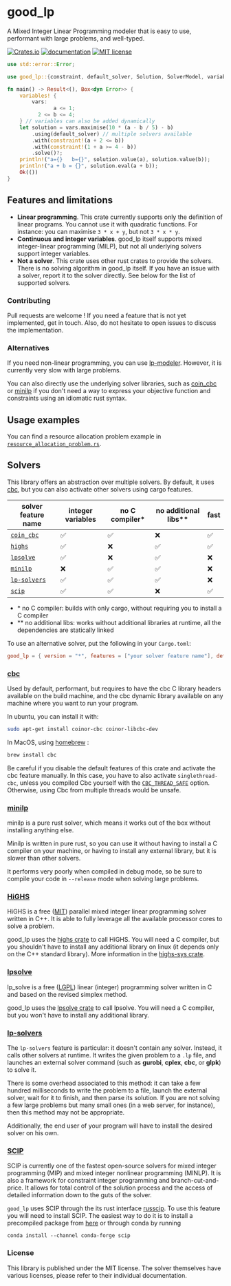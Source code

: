 # good_lp

A Mixed Integer Linear Programming modeler that is easy to use, performant with large problems, and well-typed.

[![Crates.io](https://img.shields.io/crates/v/good_lp.svg)](https://crates.io/crates/good_lp)
[![documentation](https://docs.rs/good_lp/badge.svg)](https://docs.rs/good_lp)
[![MIT license](http://img.shields.io/badge/license-MIT-brightgreen.svg)](http://opensource.org/licenses/MIT)

```rust
use std::error::Error;

use good_lp::{constraint, default_solver, Solution, SolverModel, variables};

fn main() -> Result<(), Box<dyn Error>> {
    variables! {
        vars:
               a <= 1;
          2 <= b <= 4;
    } // variables can also be added dynamically
    let solution = vars.maximise(10 * (a - b / 5) - b)
        .using(default_solver) // multiple solvers available
        .with(constraint!(a + 2 <= b))
        .with(constraint!(1 + a >= 4 - b))
        .solve()?;
    println!("a={}   b={}", solution.value(a), solution.value(b));
    println!("a + b = {}", solution.eval(a + b));
    Ok(())
}
```

## Features and limitations

- **Linear programming**. This crate currently supports only the definition of linear programs. You cannot use it with
  quadratic functions. For instance:
  you can maximise `3 * x + y`, but not `3 * x * y`.
- **Continuous and integer variables**. good_lp itself supports mixed integer-linear programming (MILP),
  but not all underlying solvers support integer variables.
- **Not a solver**. This crate uses other rust crates to provide the solvers.
  There is no solving algorithm in good_lp itself. If you have an issue with a solver,
  report it to the solver directly. See below for the list of supported solvers.

### Contributing

Pull requests are welcome !
If you need a feature that is not yet implemented, get in touch.
Also, do not hesitate to open issues to discuss the implementation.

### Alternatives

If you need non-linear programming, you can use
[lp-modeler](https://crates.io/crates/lp-modeler).
However, it is currently very slow with large problems.

You can also directly use the underlying solver libraries, such as
[coin_cbc](https://docs.rs/coin_cbc/) or
[minilp](https://crates.io/crates/minilp)
if you don't need a way to express your objective function and
constraints using an idiomatic rust syntax.

## Usage examples

You can find a resource allocation problem example in
[`resource_allocation_problem.rs`](https://github.com/lovasoa/good_lp/blob/main/tests/resource_allocation_problem.rs).

## Solvers

This library offers an abstraction over multiple solvers. By default, it uses [cbc][cbc], but
you can also activate other solvers using cargo features.

| solver feature name  | integer variables | no C compiler\* | no additional libs\*\* | fast |
| -------------------- | ----------------- | --------------- | ---------------------- | ---- |
| [`coin_cbc`][cbc]    | ✅                | ✅              | ❌                     | ✅   |
| [`highs`][highs]     | ✅                | ❌              | ✅                     | ✅   |
| [`lpsolve`][lpsolve] | ✅                | ❌              | ✅                     | ❌   |
| [`minilp`][minilp]   | ❌                | ✅              | ✅                     | ❌   |
| [`lp-solvers`][lps]  | ✅                | ✅              | ✅                     | ❌   |
| [`scip`][scip]       | ✅                | ✅              | ❌                     | ✅   |

- \* no C compiler: builds with only cargo, without requiring you to install a C compiler
- \*\* no additional libs: works without additional libraries at runtime, all the dependencies are statically linked

To use an alternative solver, put the following in your `Cargo.toml`:

```toml
good_lp = { version = "*", features = ["your solver feature name"], default-features = false }
```

### [cbc][cbc]

Used by default, performant, but requires to have the cbc C library headers available on the build machine,
and the cbc dynamic library available on any machine where you want to run your program.

In ubuntu, you can install it with:

```bash
sudo apt-get install coinor-cbc coinor-libcbc-dev
```

In MacOS, using [homebrew](https://brew.sh/) :

```bash
brew install cbc
```

Be careful if you disable the default features of this crate and activate the cbc feature manually.
In this case, you have to also activate `singlethread-cbc`,
unless you compiled Cbc yourself with the [`CBC_THREAD_SAFE`](https://github.com/coin-or/Cbc/issues/332)
option. Otherwise, using Cbc from multiple threads would be unsafe.

[cbc]: https://www.coin-or.org/Cbc/

### [minilp](https://docs.rs/minilp)

minilp is a pure rust solver, which means it works out of the box without installing anything else.

[minilp]: https://docs.rs/minilp

Minilp is written in pure rust, so you can use it without having to install a C compiler on your machine,
or having to install any external library, but it is slower than other solvers.

It performs very poorly when compiled in debug mode, so be sure to compile your code
in `--release` mode when solving large problems.

### [HiGHS][highs]

HiGHS is a free ([MIT](https://github.com/ERGO-Code/HiGHS/blob/master/LICENSE)) parallel mixed integer linear programming
solver written in C++.
It is able to fully leverage all the available processor cores to solve a problem.

good_lp uses the [highs crate](https://docs.rs/highs) to call HiGHS.
You will need a C compiler, but you shouldn't have to install any additional library on linux
(it depends only on the C++ standard library).
More information in the [highs-sys crate](https://crates.io/crates/highs-sys).

[highs]: https://highs.dev

### [lpsolve][lpsolve]

lp_solve is a free ([LGPL](http://lpsolve.sourceforge.net/5.5/LGPL.htm)) linear (integer) programming solver
written in C and based on the revised simplex method.

good_lp uses the [lpsolve crate](https://docs.rs/lpsolve/) to call lpsolve.
You will need a C compiler, but you won't have to install any additional library.

[lpsolve]: http://lpsolve.sourceforge.net/5.5/

### [lp-solvers][lps]

The `lp-solvers` feature is particular: it doesn't contain any solver.
Instead, it calls other solvers at runtime.
It writes the given problem to a `.lp` file, and launches an external solver command
(such as **gurobi**, **cplex**, **cbc**, or **glpk**) to solve it.

There is some overhead associated to this method: it can take a few hundred milliseconds
to write the problem to a file, launch the external solver, wait for it to finish, and then parse its solution.
If you are not solving a few large problems but many small ones (in a web server, for instance),
then this method may not be appropriate.

Additionally, the end user of your program will have to install the desired solver on his own.

[lps]: https://crates.io/crates/lp-solvers



### [SCIP][scip]

SCIP is currently one of the fastest open-source solvers for mixed integer programming (MIP) and mixed integer nonlinear programming (MINLP). It is also a framework for constraint integer programming and branch-cut-and-price. It allows for total control of the solution process and the access of detailed information down to the guts of the solver.

`good_lp` uses SCIP through the its rust interface [russcip](https://github.com/mmghannam/russcip). To use this feature you will need to install SCIP. The easiest way to do it is to install a precompiled package from [here](https://scipopt.org/index.php#download) or through conda by running
```
conda install --channel conda-forge scip
```

[scip]: https://scipopt.org/

### License

This library is published under the MIT license.
The solver themselves have various licenses, please refer to their individual documentation.
